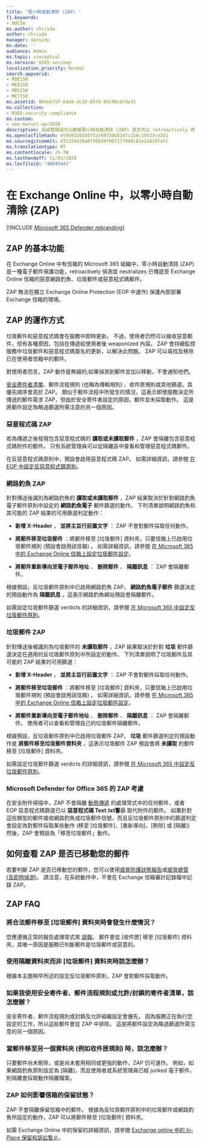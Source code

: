 ```yaml
---
title: '零小時自動清除 (ZAP) '
f1.keywords:
- NOCSH
ms.author: chrisda
author: chrisda
manager: dansimp
ms.date: ''
audience: Admin
ms.topic: conceptual
ms.service: O365-seccomp
localization_priority: Normal
search.appverid:
- MOE150
- MED150
- MBS150
- MET150
ms.assetid: 96deb75f-64e8-4c10-b570-84c99c674e15
ms.collection:
- M365-security-compliance
ms.custom:
- seo-marvel-apr2020
description: 系統管理員可以瞭解零小時自動清除 (ZAP) 是否可以 retroactively 將 Exchange Online 信箱中已傳遞的郵件移至 [垃圾郵件] 資料夾，或 retroactively 發現為垃圾郵件或網路釣魚的隔離區。
ms.openlocfilehash: e59d93285dd75a749739b8247c156c19533ce2b1
ms.sourcegitcommit: 815229e39a0f905d9f06717f00dc82e2a028fa7c
ms.translationtype: MT
ms.contentlocale: zh-TW
ms.lasthandoff: 11/03/2020
ms.locfileid: "48845441"
---
```

# <a name="zero-hour-auto-purge-zap-in-exchange-online"></a>在 Exchange Online 中，以零小時自動清除 (ZAP) 

[!INCLUDE [Microsoft 365 Defender rebranding](../includes/microsoft-defender-for-office.md)]


## <a name="basic-features-of-zap"></a>ZAP 的基本功能

在 Exchange Online 中有信箱的 Microsoft 365 組織中，零小時自動清除 (ZAP) 是一種電子郵件保護功能，retroactively 偵測並 neutralizes 已傳遞至 Exchange Online 信箱的惡意網路釣魚、垃圾郵件或惡意程式碼郵件。

ZAP 無法在獨立 Exchange Online Protection (EOP 中運作) 保護內部部署 Exchange 信箱的環境。

## <a name="how-zap-works"></a>ZAP 的運作方式

垃圾郵件和惡意程式碼會在服務中即時更新。 不過，使用者仍然可以接收惡意郵件，但有各種原因，包括在傳遞給使用者後 weaponized 內容。 ZAP 會持續監控服務中垃圾郵件和惡意程式碼簽名的更新，以解決此問題。 ZAP 可以尋找及移除已在使用者信箱中的郵件。

對使用者而言，ZAP 動作是無縫的;如果偵測到郵件並加以移動，不會通知他們。

[安全寄件者清單](create-safe-sender-lists-in-office-365.md)、郵件流程規則 (也稱為傳輸規則) 、收件匣規則或其他篩選，其優先順序會高於 ZAP。 類似于郵件流程中所發生的情況，這表示即使服務決定所傳送的郵件需求 ZAP，但由於安全寄件者設定的原因，郵件並未採取動作。 這是將郵件設定為略過篩選所需注意的另一個原因。

### <a name="malware-zap"></a>惡意程式碼 ZAP

若為傳遞之後發現包含惡意程式碼的 **讀取或未讀取郵件** ，ZAP 會隔離包含惡意程式碼附件的郵件。 只有系統管理員可以從隔離區中查看和管理惡意程式碼郵件。

在反惡意程式碼原則中，預設會啟用惡意程式碼 ZAP。 如需詳細資訊，請參閱 [在 EOP 中設定反惡意程式碼原則](configure-anti-malware-policies.md)。

### <a name="phish-zap"></a>網路釣魚 ZAP

針對傳送後識別為網路釣魚的 **讀取或未讀取郵件** ，ZAP 結果取決於針對網路釣魚電子郵件原則中設定的 **網路釣魚電子** 郵件篩選的動作。 下列清單說明網路釣魚和其可能的 ZAP 結果的可用篩選判定動作：

- **新增 X-Header** ， **並將主旨行前置文字** ： ZAP 不會對郵件採取任何動作。

- **將郵件移至垃圾郵件** ：將郵件移至 [垃圾郵件] 資料夾，只要信箱上已啟用垃圾郵件規則 (預設會啟用該信箱) 。 如需詳細資訊，請參閱 [在 Microsoft 365 中的 Exchange Online 信箱上設定垃圾郵件設定](configure-junk-email-settings-on-exo-mailboxes.md)。

- **將郵件重新導向至電子郵件地址** 、 **刪除郵件** 、 **隔離訊息** ： ZAP 會隔離郵件。

根據預設，反垃圾郵件原則中已啟用網路釣魚 ZAP， **網路釣魚電子郵件** 篩選決定的預設動作為 **隔離訊息** ，這表示網路釣魚網站預設會隔離郵件。

如需設定垃圾郵件篩選 verdicts 的詳細資訊，請參閱 [在 Microsoft 365 中設定反垃圾郵件原則](configure-your-spam-filter-policies.md)。

### <a name="spam-zap"></a>垃圾郵件 ZAP

針對傳送後被識別為垃圾郵件的 **未讀取郵件** ，ZAP 結果取決於針對 **垃圾** 郵件篩選決定在適用的反垃圾郵件原則中所設定的動作。 下列清單說明了垃圾郵件及其可能的 ZAP 結果的可用篩選：

- **新增 X-Header** ， **並將主旨行前置文字** ： ZAP 不會對郵件採取任何動作。

- **將郵件移至垃圾郵件** ：將郵件移至 [垃圾郵件] 資料夾，只要信箱上已啟用垃圾郵件規則 (預設會啟用該信箱) 。 如需詳細資訊，請參閱 [在 Microsoft 365 中的 Exchange Online 信箱上設定垃圾郵件設定](configure-junk-email-settings-on-exo-mailboxes.md)。

- **將郵件重新導向至電子郵件地址** 、 **刪除郵件** 、 **隔離訊息** ： ZAP 會隔離郵件。 使用者可以查看和管理自己的垃圾郵件隔離郵件。

根據預設，反垃圾郵件原則中已啟用垃圾郵件 ZAP， **垃圾** 郵件篩選判定的預設動作是 **將郵件移至垃圾郵件資料夾** ，這表示垃圾郵件 ZAP 預設會將 **未讀取** 的郵件移至 [垃圾郵件] 資料夾。

如需設定垃圾郵件篩選 verdicts 的詳細資訊，請參閱 [在 Microsoft 365 中設定反垃圾郵件原則](configure-your-spam-filter-policies.md)。

### <a name="zap-considerations-for-microsoft-defender-for-office-365"></a>Microsoft Defender for Office 365 的 ZAP 考慮

在安全附件掃描中，ZAP 不會隔離 [動態傳遞](atp-safe-attachments.md#dynamic-delivery-in-safe-attachments-policies) 的處理常式中的任何郵件，或者 EOP 惡意程式碼篩選已以 **惡意程式碼 Text.txt警示** 取代附件的郵件。 如果針對這些類型的郵件接收網路釣魚或垃圾郵件信號，而且反垃圾郵件原則中的篩選判定會設定為對郵件採取某些動作 (移至 [垃圾郵件]、[重新導向]、[刪除] 或 [隔離]) 然後，ZAP 會預設為「移至垃圾郵件」動作。

## <a name="how-to-see-if-zap-moved-your-message"></a>如何查看 ZAP 是否已移動您的郵件

若要判斷 ZAP 是否已移動您的郵件，您可以使用[威脅防護狀態報告](view-email-security-reports.md#threat-protection-status-report)或[威脅總管 (及即時偵測)](threat-explorer.md)。 請注意，在系統動作中，不會在 Exchange 信箱審計記錄檔中記錄 ZAP。

## <a name="zap-faq"></a>ZAP FAQ

### <a name="what-happens-if-a-legitimate-message-is-moved-to-the-junk-email-folder"></a>將合法郵件移至 [垃圾郵件] 資料夾時會發生什麼情況？

您應遵循正常的報告處理常式來 [誤報](report-junk-email-messages-to-microsoft.md)。 郵件會從 [收件匣] 移至 [垃圾郵件] 資料夾，其唯一原因是服務已判斷郵件是垃圾郵件或惡意的。

### <a name="what-if-i-use-the-quarantine-folder-instead-of-the-junk-mail-folder"></a>使用隔離資料夾而非 [垃圾郵件] 資料夾時該怎麼辦？

根據本主題稍早所述的設定反垃圾郵件原則，ZAP 會對郵件採取動作。

### <a name="what-if-im-using-safe-senders-mail-flow-rules-or-allowedblocked-sender-lists"></a>如果我使用安全寄件者、郵件流程規則或允許/封鎖的寄件者清單，該怎麼辦？

安全寄件者、郵件流程規則或封鎖及允許組織設定會優先。 因為服務正在執行您設定的工作，所以這些郵件會從 ZAP 中排除。 這是將郵件設定為略過篩選所需注意的另一個原因。

### <a name="what-if-a-message-is-moved-to-another-folder-eg-inbox-rules"></a>當郵件移至另一個資料夾 (例如收件匣規則) 時，該怎麼辦？

只要郵件尚未刪除，或是尚未套用相同或更強的動作，ZAP 仍可運作。 例如，如果網路釣魚原則設定為 [隔離]，而且使用者或系統管理員已經 junked 電子郵件，則隔離會採取動作隔離檔案。

### <a name="how-does-zap-affect-mailboxes-on-hold"></a>ZAP 如何影響信箱的保留狀態？

ZAP 不會隔離保留信箱中的郵件。 根據為反垃圾郵件原則中的垃圾郵件或網路釣魚所設定的動作，ZAP 可以將郵件移至 [垃圾郵件] 資料夾。

如需 Exchange Online 中的保留的詳細資訊，請參閱 [Exchange online 中的 In-Place 保留和訴訟暫](https://docs.microsoft.com/Exchange/security-and-compliance/in-place-and-litigation-holds)止。

